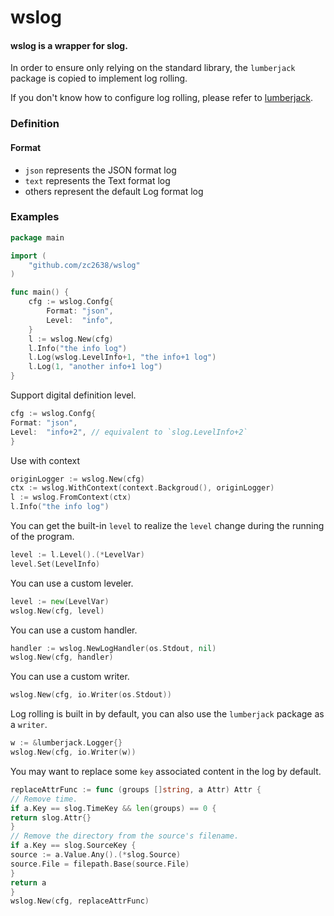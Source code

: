 # wslog

#### wslog is a wrapper for slog.

In order to ensure only relying on the standard library, the `lumberjack` package is copied to implement log rolling.

If you don't know how to configure log rolling, please refer to [lumberjack](https://github.com/natefinch/lumberjack).

### Definition

#### Format

- `json` represents the JSON format log
- `text` represents the Text format log
- others represent the default Log format log

### Examples

```go
package main

import (
	"github.com/zc2638/wslog"
)

func main() {
	cfg := wslog.Confg{
		Format: "json",
		Level:  "info",
	}
	l := wslog.New(cfg)
	l.Info("the info log")
	l.Log(wslog.LevelInfo+1, "the info+1 log")
	l.Log(1, "another info+1 log")
}
```

Support digital definition level.

```go
cfg := wslog.Confg{
Format: "json",
Level:  "info+2", // equivalent to `slog.LevelInfo+2`
}
```

Use with context

```go
originLogger := wslog.New(cfg)
ctx := wslog.WithContext(context.Backgroud(), originLogger)
l := wslog.FromContext(ctx)
l.Info("the info log")
```

You can get the built-in `level` to realize the `level` change during the running of the program.

```go
level := l.Level().(*LevelVar)
level.Set(LevelInfo)
```

You can use a custom leveler.

```go
level := new(LevelVar)
wslog.New(cfg, level)
```

You can use a custom handler.

```go
handler := wslog.NewLogHandler(os.Stdout, nil)
wslog.New(cfg, handler)
```

You can use a custom writer.

```go
wslog.New(cfg, io.Writer(os.Stdout))
```

Log rolling is built in by default, you can also use the `lumberjack` package as a `writer`.

```go
w := &lumberjack.Logger{}
wslog.New(cfg, io.Writer(w))
```

You may want to replace some `key` associated content in the log by default.

```go
replaceAttrFunc := func (groups []string, a Attr) Attr {
// Remove time.
if a.Key == slog.TimeKey && len(groups) == 0 {
return slog.Attr{}
}
// Remove the directory from the source's filename.
if a.Key == slog.SourceKey {
source := a.Value.Any().(*slog.Source)
source.File = filepath.Base(source.File)
}
return a
}
wslog.New(cfg, replaceAttrFunc)
```

